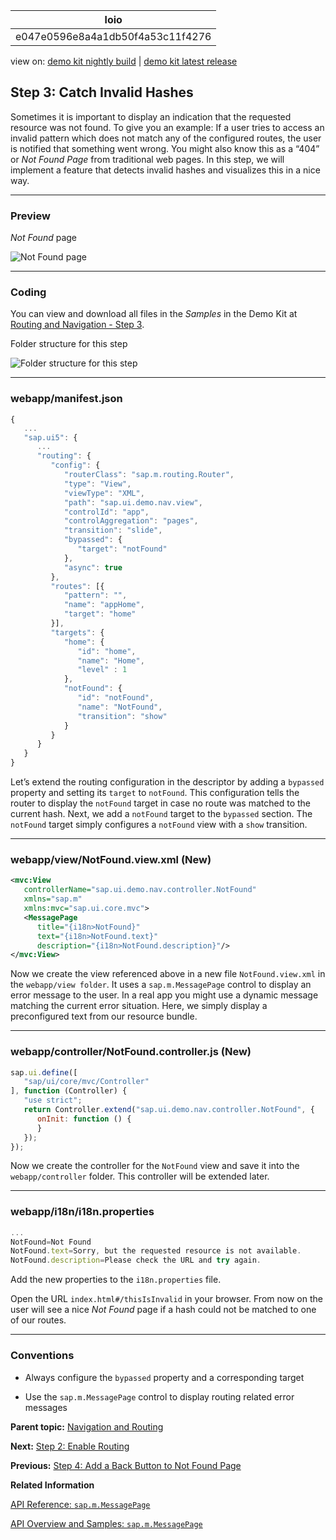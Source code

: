 <!-- loioe047e0596e8a4a1db50f4a53c11f4276 -->

| loio |
| -----|
| e047e0596e8a4a1db50f4a53c11f4276 |

<div id="loio">

view on: [demo kit nightly build](https://openui5nightly.hana.ondemand.com/#/topic/e047e0596e8a4a1db50f4a53c11f4276) | [demo kit latest release](https://openui5.hana.ondemand.com/#/topic/e047e0596e8a4a1db50f4a53c11f4276)</div>

## Step 3: Catch Invalid Hashes

Sometimes it is important to display an indication that the requested resource was not found. To give you an example: If a user tries to access an invalid pattern which does not match any of the configured routes, the user is notified that something went wrong. You might also know this as a “404” or *Not Found Page* from traditional web pages. In this step, we will implement a feature that detects invalid hashes and visualizes this in a nice way.

***

### Preview

   
  
<a name="loioe047e0596e8a4a1db50f4a53c11f4276__fig_r1j_pst_mr"/>*Not Found* page

 ![](loio81506b2d46e440e09921911289e74570_LowRes.png "Not Found page") 

***

### Coding

You can view and download all files in the *Samples* in the Demo Kit at [Routing and Navigation - Step 3](https://openui5.hana.ondemand.com/explored.html#/sample/sap.ui.core.tutorial.navigation.03/preview).

   
  
<a name="loioe047e0596e8a4a1db50f4a53c11f4276__fig_chm_4jp_ls"/>Folder structure for this step

 ![](loio0b225d6d91d142a2b44a164193121700_HiRes.png "Folder structure for this step") 

***

### webapp/manifest.json

``` js
{
   ...
   "sap.ui5": {
      ...
      "routing": {
         "config": {
            "routerClass": "sap.m.routing.Router",
            "type": "View",
            "viewType": "XML",
            "path": "sap.ui.demo.nav.view",
            "controlId": "app",
            "controlAggregation": "pages",
            "transition": "slide",
            "bypassed": {
               "target": "notFound"
            },
            "async": true
         },
         "routes": [{
            "pattern": "",
            "name": "appHome",
            "target": "home"
         }],
         "targets": {
            "home": {
               "id": "home",
               "name": "Home",
               "level" : 1
            },
            "notFound": {
               "id": "notFound",
               "name": "NotFound",
               "transition": "show"
            }
         }
      }
   }
}
```

Let’s extend the routing configuration in the descriptor by adding a `bypassed` property and setting its `target` to `notFound`. This configuration tells the router to display the `notFound` target in case no route was matched to the current hash. Next, we add a `notFound` target to the `bypassed` section. The `notFound` target simply configures a `notFound` view with a `show` transition.

***

### webapp/view/NotFound.view.xml \(New\)

``` xml
<mvc:View
   controllerName="sap.ui.demo.nav.controller.NotFound"
   xmlns="sap.m"
   xmlns:mvc="sap.ui.core.mvc">
   <MessagePage
      title="{i18n>NotFound}"
      text="{i18n>NotFound.text}"
      description="{i18n>NotFound.description}"/>
</mvc:View>
```

Now we create the view referenced above in a new file `NotFound.view.xml` in the `webapp/view folder`. It uses a `sap.m.MessagePage` control to display an error message to the user. In a real app you might use a dynamic message matching the current error situation. Here, we simply display a preconfigured text from our resource bundle.

***

### webapp/controller/NotFound.controller.js \(New\)

``` js
sap.ui.define([
   "sap/ui/core/mvc/Controller"
], function (Controller) {
   "use strict";
   return Controller.extend("sap.ui.demo.nav.controller.NotFound", {
      onInit: function () {
      }
   });
});
```

Now we create the controller for the `NotFound` view and save it into the `webapp/controller` folder. This controller will be extended later.

***

### webapp/i18n/i18n.properties

``` js
...
NotFound=Not Found
NotFound.text=Sorry, but the requested resource is not available.
NotFound.description=Please check the URL and try again.
```

Add the new properties to the `i18n.properties` file.

Open the URL `index.html#/thisIsInvalid` in your browser. From now on the user will see a nice *Not Found* page if a hash could not be matched to one of our routes.

***

### Conventions

-   Always configure the `bypassed` property and a corresponding target

-   Use the `sap.m.MessagePage` control to display routing related error messages


**Parent topic:** [Navigation and Routing](Navigation_and_Routing_1b6dcd3.md "OpenUI5 comes with a powerful routing API that helps you control the state of your application efficiently. This tutorial will illustrate all major features and APIs related to navigation and routing in OpenUI5 apps by creating a simple and easy to understand mobile app. It represents a set of best practices for applying the navigation and routing features of OpenUI5 to your applications.")

**Next:** [Step 2: Enable Routing](Step_2_Enable_Routing_cf3c57c.md "In this step we will modify the app and introduce routing. Instead of having the home page of the app hard coded we will configure a router to wire multiple views together when our app is called. The routing configuration controls the application flow when the user triggers a navigation action or opens a link to the application directly.")

**Previous:** [Step 4: Add a Back Button to Not Found Page](Step_4_Add_a_Back_Button_to_Not_Found_Page_66670b0.md "When we are on the Not Found page because of an invalid hash, we want to get back to our app to select another page. Therefore, we will add a Back button to the Not Found view and make sure that the user gets redirected to either the previous page or the overview page when the Back button is pressed.")

**Related Information**  


[API Reference: `sap.m.MessagePage`](https://openui5.hana.ondemand.com/#docs/api/symbols/sap.m.MessagePage.html)

[API Overview and Samples: `sap.m.MessagePage` ](https://openui5.hana.ondemand.com/explored.html#/entity/sap.m.MessagePage/samples)

